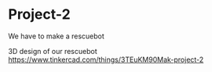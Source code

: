 # Project-2

We have to make a rescuebot




3D design of our rescuebot
https://www.tinkercad.com/things/3TEuKM90Mak-project-2
